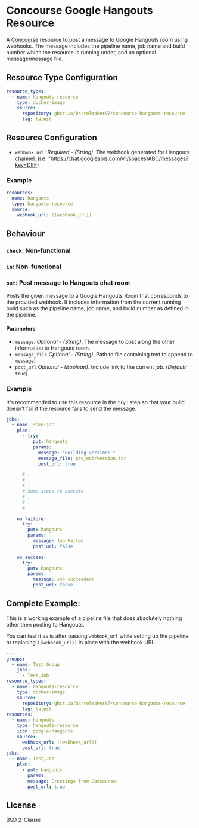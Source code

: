 Concourse Google Hangouts Resource
======================

A [Concourse](http://concourse.ci/) resource to post a message to Google Hangouts room using webhooks. The message includes the pipeline name, job name and build number which the resource is running under, and an optional message/message file.

## Resource Type Configuration

```yaml
resource_types:
  - name: hangouts-resource
    type: docker-image
    source:
      repository: ghcr.io/barrelmaker97/concourse-hangouts-resource
      tag: latest
```

## Resource Configuration

* `webhook_url`: _Required - (String)_. The webhook generated for Hangouts channel. (i.e. "https://chat.googleapis.com/v1/spaces/ABC/messages?key=DEF)

### Example

```yaml
resources:
- name: hangouts
  type: hangouts-resource
  source:
    webhook_url: ((webhook_url))
```

## Behaviour

### `check`: Non-functional

### `in`: Non-functional

### `out`: Post message to Hangouts chat room

Posts the given message to a Google Hangouts Room that corresponds to the provided webhook. It includes information from the current running build such as the pipeline name, job name, and build number as defined in the pipeline.

#### Parameters

* `message`: _Optional - (String)_. The message to post along the other information to Hangouts room.
* `message_file` _Optional - (String)_. Path to file containing text to append to `message`)
* `post_url` _Optional - (Boolean)_. Include link to the current job. (*Default:* `true`)

### Example

It's recommended to use this resource in the `try:` step so that your build doesn't fail if the resource fails to send the message.

```yaml
jobs:
  - name: some-job
    plan:
      - try:
          put: hangouts
          params:
            message: "Building version: "
            message_file: project/version.txt
            post_url: true

      # .
      # .
      # .
      # Some steps to execute
      # .
      # .
      # .

    on_failure:
      try:
        put: hangouts
        params:
          message: Job Failed!
          post_url: false

    on_success:
      try:
        put: hangouts
        params:
          message: Job Succeeded!
          post_url: false
```

## Complete Example:
This is a working example of a pipeline file that does absolutely nothing other then posting to Hangouts.

You can test it as is after passing `webhook_url` while setting up the pipeline or replacing `((webhook_url))` in place with the webhook URL.
```yaml
---
groups:
  - name: Test Group
    jobs:
      - Test_Job
resource_types:
  - name: hangouts-resource
    type: docker-image
    source:
      repository: ghcr.io/barrelmaker97/concourse-hangouts-resource
      tag: latest
resources:
  - name: hangouts
    type: hangouts-resource
    icon: google-hangouts
    source:
      webhook_url: ((webhook_url))
      post_url: true
jobs:
  - name: Test_Job
    plan:
      - put: hangouts
        params:
        message: Greetings from Concourse!
        post_url: true
```

## License

BSD 2-Clause
